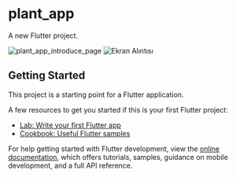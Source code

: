 # plant_app

A new Flutter project.

![plant_app_introduce_page](https://github.com/sametcankosegit/plant_app/assets/129116593/d58a6c8a-a5d2-4bae-a509-f46b10aaae67)
![Ekran Alıntısı](https://github.com/sametcankosegit/plant_app/assets/129116593/6231388d-1d10-4fbe-997f-67697879075b)

## Getting Started

This project is a starting point for a Flutter application.

A few resources to get you started if this is your first Flutter project:

- [Lab: Write your first Flutter app](https://docs.flutter.dev/get-started/codelab)
- [Cookbook: Useful Flutter samples](https://docs.flutter.dev/cookbook)

For help getting started with Flutter development, view the
[online documentation](https://docs.flutter.dev/), which offers tutorials,
samples, guidance on mobile development, and a full API reference.
